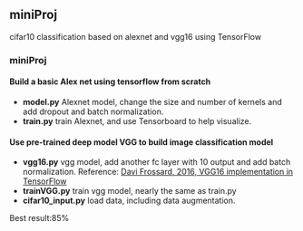 ## miniProj
cifar10 classification based on alexnet and vgg16 using TensorFlow
### miniProj

#### Build a basic Alex net using tensorflow from scratch

- **model.py** Alexnet model, change the size and number of kernels and add dropout and batch normalization.
- **train.py** train Alexnet, and use Tensorboard to help visualize.

#### Use pre-trained deep model VGG to build image classification model

- **vgg16.py**  vgg model, add another fc layer with 10 output and add batch normalization. Reference: [Davi Frossard, 2016, VGG16 implementation in TensorFlow](http://www.cs.toronto.edu/~frossard/post/vgg16/ )
- **trainVGG.py** train vgg model, nearly the same as train.py
- **cifar10_input.py** load data, including data augmentation.

Best result:85%
